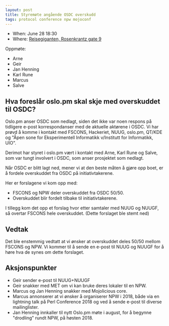 ```yaml
---
layout: post
title: Styremøte angående OSDC overskudd
tags: protocol conference npw mojoconf
---
```


* When: June 28 18:30
* Where: [Reisegiganten, Rosenkrantz gate 9](https://maps.google.com/maps?f=q&hl=en&q=Rosenkrantz+gate+9%2C+Oslo%2C+no)

Oppmøte:

* Arne
* Geir
* Jan Henning
* Karl Rune
* Marcus
* Salve

## Hva foreslår oslo.pm skal skje med overskuddet til OSDC?

Oslo.pm anser OSDC som nedlagt, siden det ikke var noen respons på tidligere
e-post korrespondanser med de aktuelle aktørene i OSDC. Vi har prøvd å komme i
kontakt med FSCONS, Hackeriet, NUUG, oslo.pm, QT/KDE og "Åpen sone for
Eksperimentell Informatikk v/Institutt for Informatikk, UIO".

Derimot har styret i oslo.pm vært i kontakt med Arne, Karl Rune og Salve, som
var tungt involvert i OSDC, som anser prosjektet som nedlagt.

Når OSDC er blitt lagt ned, mener vi at den beste måten å gjøre opp boet, er å
fordele overskuddet fra OSDC på initiativtakerene.

Her er forslagene vi kom opp med:

* FSCONS og NPW deler overskuddet fra OSDC 50/50.
* Overskuddet blir fordelt tilbake til initiativtakerene.

I tillegg kom det opp et forslag hvor etter samtaler med NUUG og NUUGF, så
overtar FSCONS hele overskuddet. (Dette forslaget ble stemt ned)

## Vedtak

Det ble enstemmig vedtatt at vi ønsker at overskuddet deles 50/50 mellom
FSCONS og NPW. Vi kommer til å sende en e-post til NUUG og NUUGF for å høre
hva de synes om dette forslaget.

## Aksjonspunkter

* Geir sender e-post til NUUG+NUUGF
* Geir snakker med MET om vi kan bruke deres lokaler til en NPW.
* Marcus og Jan Henning snakker med Mojolicious core.
* Marcus annonserer at vi ønsker å organiserer NPW i 2018, både via en
  lightning talk på Perl Conference 2018 og ved å sende e-post til
  diverse mailinglister.
* Jan Henning innkaller til nytt Oslo.pm møte i august, for å begynne
  "drodling" rundt NPW, på høsten 2018.
